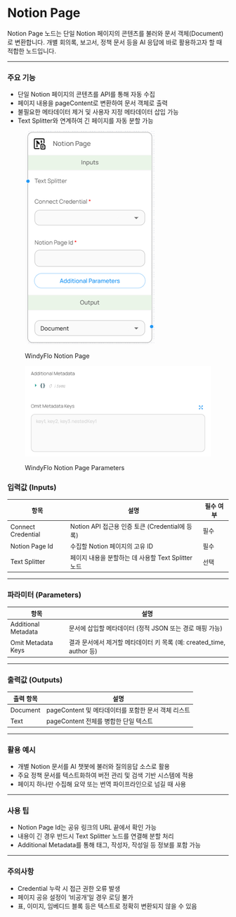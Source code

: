 # Notion Page

Notion Page 노드는 단일 Notion 페이지의 콘텐츠를 불러와 문서 객체(Document)로 변환합니다. 개별 회의록, 보고서, 정책 문서 등을 AI 응답에 바로 활용하고자 할 때 적합한 노드입니다.

***

### 주요 기능

* 단일 Notion 페이지의 콘텐츠를 API를 통해 자동 수집
* 페이지 내용을 pageContent로 변환하여 문서 객체로 출력
* 불필요한 메타데이터 제거 및 사용자 지정 메타데이터 삽입 가능
* Text Splitter와 연계하여 긴 페이지를 자동 분할 가능

<figure><img src="../../../.gitbook/assets/image (35).png" alt=""><figcaption><p>WindyFlo Notion Page</p></figcaption></figure>

<figure><img src="../../../.gitbook/assets/image (36).png" alt=""><figcaption><p>WindyFlo Notion Page Parameters</p></figcaption></figure>

### 입력값 (Inputs)

| 항목                 | 설명                                    | 필수 여부 |
| ------------------ | ------------------------------------- | ----- |
| Connect Credential | Notion API 접근용 인증 토큰 (Credential에 등록) | 필수    |
| Notion Page Id     | 수집할 Notion 페이지의 고유 ID                 | 필수    |
| Text Splitter      | 페이지 내용을 분할하는 데 사용할 Text Splitter 노드   | 선택    |

***

### 파라미터 (Parameters)

| 항목                  | 설명                                                  |
| ------------------- | --------------------------------------------------- |
| Additional Metadata | 문서에 삽입할 메타데이터 (정적 JSON 또는 경로 매핑 가능)                 |
| Omit Metadata Keys  | 결과 문서에서 제거할 메타데이터 키 목록 (예: created\_time, author 등) |

***

### 출력값 (Outputs)

| 출력 항목    | 설명                                 |
| -------- | ---------------------------------- |
| Document | pageContent 및 메타데이터를 포함한 문서 객체 리스트 |
| Text     | pageContent 전체를 병합한 단일 텍스트         |

***

### 활용 예시

* 개별 Notion 문서를 AI 챗봇에 불러와 질의응답 소스로 활용
* 주요 정책 문서를 텍스트화하여 버전 관리 및 검색 기반 시스템에 적용
* 페이지 하나만 수집해 요약 또는 번역 파이프라인으로 넘길 때 사용

***

### 사용 팁

* Notion Page Id는 공유 링크의 URL 끝에서 확인 가능
* 내용이 긴 경우 반드시 Text Splitter 노드를 연결해 분할 처리
* Additional Metadata를 통해 태그, 작성자, 작성일 등 정보를 포함 가능

***

### 주의사항

* Credential 누락 시 접근 권한 오류 발생
* 페이지 공유 설정이 ‘비공개’일 경우 로딩 불가
* 표, 이미지, 임베디드 블록 등은 텍스트로 정확히 변환되지 않을 수 있음
